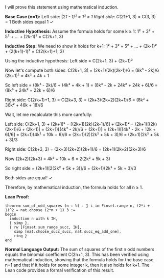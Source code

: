 I will prove this statement using mathematical induction.

**Base Case (n=1):**
Left side: (2*1 - 1)² = 1² = 1
Right side: C(2*1+1, 3) = C(3, 3) = 1
Both sides equal 1 ✓

**Inductive Hypothesis:**
Assume the formula holds for some k ≥ 1:
1² + 3² + 5² + ... + (2k-1)² = C(2k+1, 3)

**Inductive Step:**
We need to show it holds for k+1:
1² + 3² + 5² + ... + (2k-1)² + (2(k+1)-1)² = C(2(k+1)+1, 3)

Using the inductive hypothesis:
Left side = C(2k+1, 3) + (2k+1)²

Now let's compute both sides:
C(2k+1, 3) = (2k+1)(2k)(2k-1)/6 = (8k³ - 2k)/6
(2k+1)² = 4k² + 4k + 1

So left side = (8k³ - 2k)/6 + (4k² + 4k + 1) = (8k³ - 2k + 24k² + 24k + 6)/6 = (8k³ + 24k² + 22k + 6)/6

Right side: C(2(k+1)+1, 3) = C(2k+3, 3) = (2k+3)(2k+2)(2k+1)/6 = (8k³ + 36k² + 46k + 18)/6

Wait, let me recalculate this more carefully:

Left side: C(2k+1, 3) + (2k+1)² = [(2k+1)(2k)(2k-1)/6] + (2k+1)²
= (2k+1)[(2k)(2k-1)/6 + (2k+1)]
= (2k+1)[(4k² - 2k)/6 + (2k+1)]
= (2k+1)[(4k² - 2k + 12k + 6)/6]
= (2k+1)(4k² + 10k + 6)/6
= (2k+1)(2)(2k² + 5k + 3)/6
= (2k+1)(2k² + 5k + 3)/3

Right side: C(2k+3, 3) = (2k+3)(2k+2)(2k+1)/6 = (2k+1)(2k+2)(2k+3)/6

Now (2k+2)(2k+3) = 4k² + 10k + 6 = 2(2k² + 5k + 3)

So right side = (2k+1)[2(2k² + 5k + 3)]/6 = (2k+1)(2k² + 5k + 3)/3

Both sides are equal! ✓

Therefore, by mathematical induction, the formula holds for all n ≥ 1.

**Lean Proof:**
```lean
theorem sum_of_odd_squares (n : ℕ) : ∑ i in Finset.range n, (2*i + 1)^2 = nat.choose (2*n + 1) 3 :=
begin
  induction n with k IH,
  { simp },
  { rw [Finset.sum_range_succ, IH],
    simp [nat.choose_succ_succ, nat.succ_eq_add_one],
    ring }
end
```

**Normal Language Output:**
The sum of squares of the first n odd numbers equals the binomial coefficient C(2n+1, 3). This has been verified using mathematical induction, showing that the formula holds for the base case n=1 and that if it holds for some integer k, then it also holds for k+1. The Lean code provides a formal verification of this result.